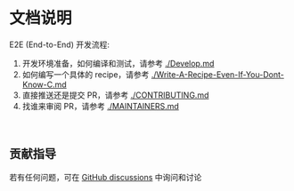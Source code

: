 <!-- -----------------------------------------------------------
 ! SPDX-License-Identifier: GFDL-1.3-or-later
 ! -------------------------------------------------------------
 ! Doc Type      : Markdown
 ! Doc Name      : (Document Introduction.md)
 ! Doc Authors   : Aoran Zeng <ccmywish@qq.com>
 ! Contributors  :  Nul None  <nul@none.org>
 !               |
 ! Created On    : <2024-12-27>
 ! Last Modified : <2024-12-27>
 ! ---------------------------------------------------------- -->

# 文档说明

E2E (End-to-End) 开发流程:

1. 开发环境准备，如何编译和测试，请参考 [./Develop.md](./Develop.md)
2. 如何编写一个具体的 recipe，请参考 [./Write-A-Recipe-Even-If-You-Dont-Know-C.md](./Write-A-Recipe-Even-If-You-Dont-Know-C.md)
3. 直接推送还是提交 PR，请参考 [./CONTRIBUTING.md](./CONTRIBUTING.md)
4. 找谁来审阅 PR，请参考 [./MAINTAINERS.md](./MAINTAINERS.md)

<br>

## 贡献指导

若有任何问题，可在 [GitHub discussions](https://github.com/RubyMetric/chsrc/discussions) 中询问和讨论

<br>
